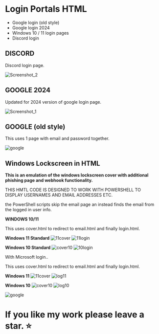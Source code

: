 # Login Portals HTML

- Google login (old style)
- Google login 2024
- Windows 10 / 11 login pages
- Discord login

## DISCORD
Discord login page.

![Screenshot_2](https://github.com/beigeworm/Login-Portals-HTML/assets/93350544/fdaf0d2b-a891-4d35-aa5a-8ff8dda14fe4)

## GOOGLE 2024
Updated for 2024 version of google login page.

![Screenshot_1](https://github.com/beigeworm/Login-Portals-HTML/assets/93350544/a3bfd126-eb75-47e1-b9f3-dc35fbb9d827)

## GOOGLE (old style)
This uses 1 page with email and password together.

![google](https://github.com/beigeworm/Windows-Locksreen-in-HTML/assets/93350544/d4457fd4-f907-4191-9e38-aaf158139943)


## Windows Lockscreen in HTML

**This is an emulation of the windows lockscreen cover with additional phishing page and webhook functionality.**

THIS HMTL CODE IS DESIGNED TO WORK WITH POWERSHELL TO DISPLAY USERNAMES AND EMAIL ADDRESSES ETC.

the PowerShell scripts skip the email page an instead finds the email from the logged in user info.

**WINDOWS 10/11**

This uses cover.html to redirect to email.html and finally login.html.

**Windows 11 Standard**
![11cover](https://github.com/beigeworm/Windows-Locksreen-in-HTML/assets/93350544/b5d3c537-a81f-4851-84eb-7e1019e54b9b)
![11login](https://github.com/beigeworm/Windows-Locksreen-in-HTML/assets/93350544/993e060b-e04e-4762-820f-33bdee150750)


**Windows 10 Standard**
![cover10](https://github.com/beigeworm/Windows-Locksreen-in-HTML/assets/93350544/bbbab2d1-c471-4267-8646-f9aeb8731178)
![10login](https://github.com/beigeworm/Windows-Locksreen-in-HTML/assets/93350544/bcbcc1b2-7e1c-4a94-894e-5bb98d6cb690)

With Microsoft login..

This uses cover.html to redirect to email.html and finally login.html.

**Windows 11**
![11cover](https://github.com/beigeworm/Windows-Locksreen-in-HTML/assets/93350544/b5d3c537-a81f-4851-84eb-7e1019e54b9b)
![log11](https://github.com/beigeworm/Windows-Locksreen-in-HTML/assets/93350544/8aefe15e-33a8-4299-977e-e4093d344031)

**Windows 10**
![cover10](https://github.com/beigeworm/Windows-Locksreen-in-HTML/assets/93350544/bbbab2d1-c471-4267-8646-f9aeb8731178)
![log10](https://github.com/beigeworm/Windows-Locksreen-in-HTML/assets/93350544/c5cb7773-e706-4034-81af-d9acf52e19e8)


![google](https://github.com/beigeworm/Windows-Locksreen-in-HTML/assets/93350544/d4457fd4-f907-4191-9e38-aaf158139943)


# If you like my work please leave a star. ⭐
